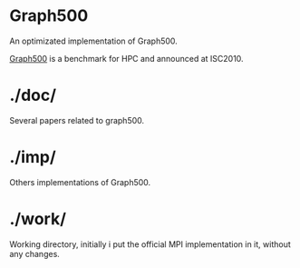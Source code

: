 # Graph500
An optimizated implementation of Graph500.

[Graph500](www.graph500.org) is a benchmark for HPC and announced at ISC2010.

# ./doc/
Several papers related to graph500.

# ./imp/
Others implementations of Graph500.

# ./work/
Working directory, initially i put the official MPI implementation in it, without any changes.
